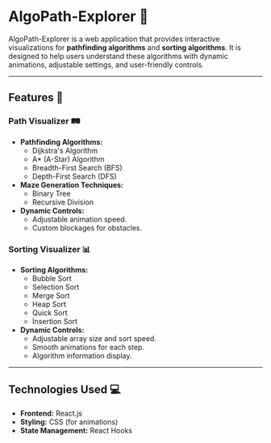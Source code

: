 # AlgoPath-Explorer 🎨

AlgoPath-Explorer is a web application that provides interactive visualizations for **pathfinding algorithms** and **sorting algorithms**. It is designed to help users understand these algorithms with dynamic animations, adjustable settings, and user-friendly controls.

---

## Features 🚀

### Path Visualizer 🛤️
- **Pathfinding Algorithms:**
  - Dijkstra's Algorithm
  - A* (A-Star) Algorithm
  - Breadth-First Search (BFS)
  - Depth-First Search (DFS)
- **Maze Generation Techniques:**
  - Binary Tree
  - Recursive Division
- **Dynamic Controls:**
  - Adjustable animation speed.
  - Custom blockages for obstacles.

### Sorting Visualizer 📊
- **Sorting Algorithms:**
  - Bubble Sort
  - Selection Sort
  - Merge Sort
  - Heap Sort
  - Quick Sort
  - Insertion Sort
- **Dynamic Controls:**
  - Adjustable array size and sort speed.
  - Smooth animations for each step.
  - Algorithm information display.

---

## Technologies Used 💻
- **Frontend:** React.js
- **Styling:** CSS (for animations)
- **State Management:** React Hooks
